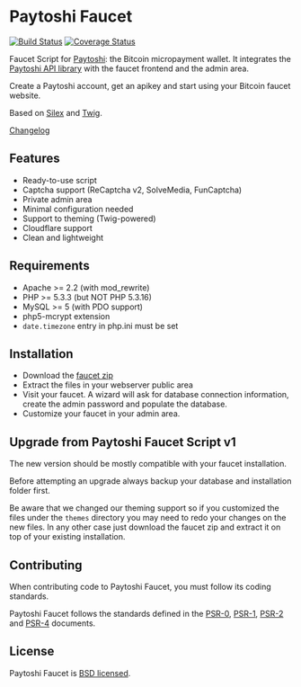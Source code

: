 Paytoshi Faucet
========================================================

[![Build Status](https://img.shields.io/travis/looptribe/paytoshi-faucet.svg)](https://travis-ci.org/looptribe/paytoshi-faucet)
[![Coverage Status](https://img.shields.io/coveralls/looptribe/paytoshi-faucet.svg)](https://coveralls.io/github/looptribe/paytoshi-faucet)

Faucet Script for [Paytoshi](https://paytoshi.org): the Bitcoin micropayment wallet. It integrates the [Paytoshi API library](https://github.com/looptribe/paytoshi-library-php) with the faucet frontend and the admin area.

Create a Paytoshi account, get an apikey and start using your Bitcoin faucet website.

Based on [Silex](http://silex.sensiolabs.org/) and [Twig](https://github.com/fabpot/Twig).

[Changelog](CHANGELOG.md)

## Features
* Ready-to-use script
* Captcha support (ReCaptcha v2, SolveMedia, FunCaptcha)
* Private admin area
* Minimal configuration needed
* Support to theming (Twig-powered)
* Cloudflare support
* Clean and lightweight

## Requirements
* Apache >= 2.2 (with mod_rewrite)
* PHP >= 5.3.3 (but NOT PHP 5.3.16)
* MySQL >= 5 (with PDO support)
* php5-mcrypt extension
* `date.timezone` entry in php.ini must be set

## Installation
* Download the [faucet zip](https://paytoshi.org/faucet-script)
* Extract the files in your webserver public area
* Visit your faucet. A wizard will ask for database connection information, create the admin password and populate the database.
* Customize your faucet in your admin area.

## Upgrade from Paytoshi Faucet Script v1
The new version should be mostly compatible with your faucet installation.

Before attempting an upgrade always backup your database and installation folder first.

Be aware that we changed our theming support so if you customized the files under the `themes` directory you may need to redo your changes on the new files. In any other case just download the faucet zip and extract it on top of your existing installation.

## Contributing
When contributing code to Paytoshi Faucet, you must follow its coding standards.

Paytoshi Faucet follows the standards defined in the [PSR-0](http://www.php-fig.org/psr/psr-0/),
[PSR-1](http://www.php-fig.org/psr/psr-1/), [PSR-2](http://www.php-fig.org/psr/psr-2/) and
[PSR-4](http://www.php-fig.org/psr/psr-4/) documents.

## License
Paytoshi Faucet is [BSD licensed](./LICENSE).
